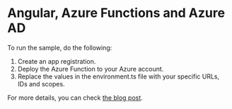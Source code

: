# Angular, Azure Functions and Azure AD

To run the sample, do the following:
 1. Create an app registration.
 2. Deploy the Azure Function to your Azure account.
 3. Replace the values in the environment.ts file with your specific URLs, IDs and scopes.

For more details, you can check [the blog post](https://www.pshul.com).

